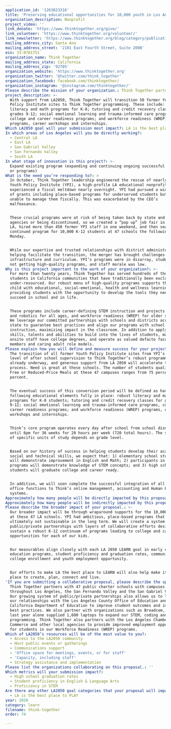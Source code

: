 ```yaml
---
application_id: '1263823316'
title: 'Preserving educational opportunities for 10,000 youth in Los Angeles'
organization_description: Nonprofit
project_video: ''
link_donate: 'https://www.thinktogether.org/give/'
link_volunteer: 'https://www.thinktogether.org/volunteer/'
link_newsletter: 'https://www.thinktogether.org/blog/category/publications/'
mailing_address_city: Santa Ana
mailing_address_street: '2101 East Fourth Street, Suite 200B'
ein: 33-0781751
organization_name: Think Together
mailing_address_state: California
mailing_address_zip: '92705'
organization_website: 'https://www.thinktogether.org'
organization_twitter: '@twitter.com/think_together'
organization_facebook: facebook.com/thinktogether/
organization_instagram: '@instagram.com/thinktogether/'
Please describe the mission of your organization.: Think Together partners with schools to change the odds for kids.
project_description: >-
  With support from LA2050, Think Together will transition 50 former Youth
  Policy Institute sites to Think Together programming. These include: robust
  literacy and math programs for K-8; tutoring and credit recovery classes for
  grades 9-12; social emotional learning and trauma-informed care programs,
  college and career readiness programs; and workforce readiness (WREP)
  programs, career workshops and internships.
Which LA2050 goal will your submission most impact?: LA is the best place to LEARN
In which areas of Los Angeles will you be directly working?:
  - Central LA
  - East LA
  - San Gabriel Valley
  - San Fernando Valley
  - South LA
In what stage of innovation is this project?: >-
  Expand existing program (expanding and continuing ongoing successful projects
  or programs)
What is the need you’re responding to?: >
  In October, Think Together leadership engineered the rescue of nearly half of
  Youth Policy Institute (YPI), a high-profile LA educational nonprofit that
  experienced a fiscal meltdown nearly overnight. YPI had pursued a wide variety
  of grants including place-based programs for underserved students but were
  unable to manage them fiscally. This was exacerbated by the CEO’s
  malfeasance. 


  These crucial programs were at risk of being taken back by state and federal
  agencies or being discontinued, so we created a “pop up” job fair in downtown
  LA, hired more than 450 former YPI staff in one weekend, and then seamlessly
  continued program for 10,000 K-12 students at 47 schools the following
  Monday. 


  While our expertise and trusted relationships with district administrators are
  helping facilitate the transition, the merger has brought challenges in both
  infrastructure and curriculum. YPI’s programs were in disarray, students were
  not getting high-quality programs, and staff morale was low.
Why is this project important to the work of your organization?: >-
  For more than twenty years, Think Together has served hundreds of thousands of
  students in California communities that have traditionally been excluded and
  under-resourced. Our robust menu of high-quality programs supports the whole
  child with educational, social-emotional, health and wellness learning,
  providing students with the opportunity to develop the tools they need to
  succeed in school and in life.


  These programs include career-defining STEM instruction and projects in coding
  and robotics for all ages, and workforce readiness (WREP) for older students.
  We leverage our committed partnerships with schools and districts across the
  state to guarantee best practices and align our programs with school day
  instruction, maximizing impact in the classroom. In addition to applying their
  skills, talents and abilities to build into the lives of students, many of our
  onsite staff have college degrees, and operate as valued defacto faculty
  members and caring adult role models.
Please explain how you will define and measure success for your project.: >-
  The transition of all former Youth Policy Institute sites from YPI’s basic
  level of after school supervision to Think Together’s robust programming is
  already underway, and generous support from LA 2050 will accelerate the
  process. Need is great at these schools. The number of students qualifying for
  Free or Reduced-Price Meals at these 47 campuses ranges from 75 percent to 100
  percent.


  The eventual success of this conversion period will be defined as having the
  following educational elements fully in place: robust literacy and math
  programs for K-8 students; tutoring and credit recovery classes for grades
  9-12; social emotional learning and trauma-informed care programs, college and
  career readiness programs; and workforce readiness (WREP) programs, career
  workshops and internships.


  Think’s core program operates every day after school from school dismissal
  until 6pm for 36 weeks for 20 hours per week (720 total hours). The schedule
  of specific units of study depends on grade level. 


  Based on our history of success in helping students develop their academic,
  social and technical skills, we expect that: 1) elementary school students
  will demonstrate improvement in English and Math; 2) participants in coding
  programs will demonstrate knowledge of STEM concepts; and 3) high school
  students will graduate college and career ready.


  In addition, we will soon complete the successful integration of all YPI back
  office functions to Think’s online management, accounting and Human Resources
  systems.
Approximately how many people will be directly impacted by this proposal?: '10000'
Approximately how many people will be indirectly impacted by this proposal?: ''
Please describe the broader impact of your proposal.: >-
  Our broader impact will be through wraparound supports for the 10,000 students
  at these 47 LA schools. YPI had ambitious, place-based programs that were
  ultimately not sustainable in the long term. We will create a system of
  public/private partnerships with layers of collaborative efforts designed to
  sustain a robust K-12 continuum of programs leading to college and career
  opportunities for each of our kids.


  Our measurables align closely with each LA 2050 LEARN goal in early care and
  education programs, student proficiency and graduation rates, community
  college enrollment and youth employment opportunity.


  Our efforts to make LA the best place to LEARN will also help make it the best
  place to create, plan, connect and live.
'If you are submitting a collaborative proposal, please describe the specific role of partner organizations in the project.': >-
  Think Together partners with 47 public charter schools with campuses
  throughout Los Angeles, the San Fernando Valley and the San Gabriel Valley.
  Our growing system of public/private partnerships also allows us to leverage
  our relationships with the Los Angeles County Office of Education and the
  California Department of Education to improve student outcomes and implement
  best practices. We also partner with organizations such as Broadcom, which
  last year alone supplied 1,600 laptops to expand our STEM, coding and robotics
  programming. Think Together also partners with the Los Angeles Chamber of
  Commerce and other local agencies to provide improved employment opportunities
  for students in our Workforce Readiness (WREP) programs.
Which of LA2050’s resources will be of the most value to you?:
  - Access to the LA2050 community
  - Host public events or gatherings
  - Communications support
  - 'Office space for meetings, events, or for staff'
  - 'Capacity, including staff'
  - Strategy assistance and implementation
Please list the organizations collaborating on this proposal.: ''
Which metrics will your submission impact?:
  - High school graduation rates
  - Student proficiency in English & Language Arts
  - Proficiency in STEM
Are there any other LA2050 goal categories that your proposal will impact?:
  - LA is the best place to PLAY
year: 2020
category: learn
filename: think-together
order: 74

---
```

